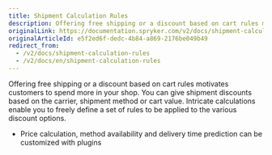 ```yaml
---
title: Shipment Calculation Rules
description: Offering free shipping or a discount based on cart rules motivates customers to spend more in your shop.
originalLink: https://documentation.spryker.com/v2/docs/shipment-calculation-rules
originalArticleId: e5f2ed6f-dedc-4b84-a869-2176be049b49
redirect_from:
  - /v2/docs/shipment-calculation-rules
  - /v2/docs/en/shipment-calculation-rules
---
```


Offering free shipping or a discount based on cart rules motivates customers to spend more in your shop. You can give shipment discounts based on the carrier, shipment method or cart value. Intricate calculations enable you to freely define a set of rules to be applied to the various discount options.

- Price calculation, method availability and delivery time prediction can be customized with plugins
